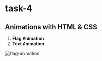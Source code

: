 # task-4

## **Animations with HTML & CSS**

1. **Flag Animation**
2. **Text Animation**

![flag-animation](https://github.com/annatvali/Comm-tasks/assets/110423142/8b258a99-5c03-4b48-bc0f-a07f752fd849)

